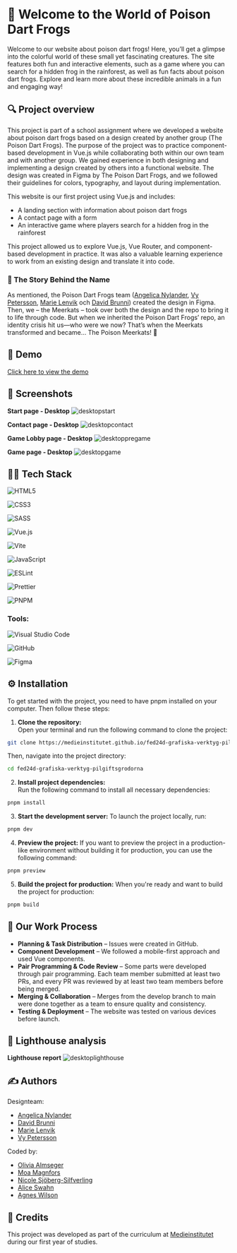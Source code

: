 # 🐸 Welcome to the World of Poison Dart Frogs 
Welcome to our website about poison dart frogs! Here, you’ll get a glimpse into the colorful world of these small yet fascinating creatures. The site features both fun and interactive elements, such as a game where you can search for a hidden frog in the rainforest, as well as fun facts about poison dart frogs. Explore and learn more about these incredible animals in a fun and engaging way!


## 🔍 Project overview
This project is part of a school assignment where we developed a website about poison dart frogs based on a design created by another group (The Poison Dart Frogs). The purpose of the project was to practice component-based development in Vue.js while collaborating both within our own team and with another group. We gained experience in both designing and implementing a design created by others into a functional website.
The design was created in Figma by The Poison Dart Frogs, and we followed their guidelines for colors, typography, and layout during implementation.

This website is our first project using Vue.js and includes:
-	A landing section with information about poison dart frogs  
-	A contact page with a form  
-	An interactive game where players search for a hidden frog in the rainforest  

This project allowed us to explore Vue.js, Vue Router, and component-based development in practice. It was also a valuable learning experience to work from an existing design and translate it into code.


### 📖 The Story Behind the Name
As mentioned, the Poison Dart Frogs team ([Angelica Nylander](https://github.com/angien90), [Vy Petersson](https://github.com/tgvie), [Marie Lenvik](https://github.com/M-Lenvik) och [David Brunni](https://github.com/DavidBrunni)) created the design in Figma. Then, we – the Meerkats – took over both the design and the repo to bring it to life through code.
But when we inherited the Poison Dart Frogs’ repo, an identity crisis hit us—who were we now? That’s when the Meerkats transformed and became… The Poison Meerkats! 🎇 


## 🎥 Demo 
[Click here to view the demo](https://m-lenvik.github.io/Grafiska-verktyg-Designuppgift/)
  

## 📸 Screenshots 
**Start page - Desktop**
![desktopstart](https://github.com/user-attachments/assets/4bca9168-b026-4bed-a3d5-f2bd6243f960)

**Contact page - Desktop**
![desktopcontact](https://github.com/user-attachments/assets/d521252b-0079-478c-99cc-3b36b108261e)

**Game Lobby page - Desktop**
![desktoppregame](https://github.com/user-attachments/assets/7cfcb6d5-f90e-44c2-9724-dd4309baf071)

**Game page - Desktop**
![desktopgame](https://github.com/user-attachments/assets/212e1f2c-52fb-48f8-925b-715d9eebf177)



## 🧑‍💻 Tech Stack 
![HTML5](https://img.shields.io/badge/html5-%23E34F26.svg?style=for-the-badge&logo=html5&logoColor=white)

![CSS3](https://img.shields.io/badge/css3-%231572B6.svg?style=for-the-badge&logo=css3&logoColor=white)

![SASS](https://img.shields.io/badge/SASS-hotpink.svg?style=for-the-badge&logo=SASS&logoColor=white)

![Vue.js](https://img.shields.io/badge/vuejs-%2335495e.svg?style=for-the-badge&logo=vuedotjs&logoColor=%234FC08D)

![Vite](https://img.shields.io/badge/vite-%23646CFF.svg?style=for-the-badge&logo=vite&logoColor=white)

![JavaScript](https://img.shields.io/badge/javascript-%23323330.svg?style=for-the-badge&logo=javascript&logoColor=%23F7DF1E)

![ESLint](https://img.shields.io/badge/ESLint-4B3263?style=for-the-badge&logo=eslint&logoColor=white)

![Prettier](https://img.shields.io/badge/prettier-%23F7B93E.svg?style=for-the-badge&logo=prettier&logoColor=black) 

![PNPM](https://img.shields.io/badge/pnpm-%234a4a4a.svg?style=for-the-badge&logo=pnpm&logoColor=f69220)

### Tools:  
![Visual Studio Code](https://img.shields.io/badge/Visual%20Studio%20Code-0078d7.svg?style=for-the-badge&logo=visual-studio-code&logoColor=white)

![GitHub](https://img.shields.io/badge/github-%23121011.svg?style=for-the-badge&logo=github&logoColor=white)

![Figma](https://img.shields.io/badge/figma-%23F24E1E.svg?style=for-the-badge&logo=figma&logoColor=white)


## ⚙️ Installation
To get started with the project, you need to have pnpm installed on your computer. Then follow these steps:

1. **Clone the repository:**  
Open your terminal and run the following command to clone the project:

```bash
git clone https://medieinstitutet.github.io/fed24d-grafiska-verktyg-pilgiftsgrodorna.git
```

Then, navigate into the project directory: 
```bash
cd fed24d-grafiska-verktyg-pilgiftsgrodorna
```

2. **Install project dependencies:**  
Run the following command to install all necessary dependencies:

```bash
pnpm install
```

3. **Start the development server:**
To launch the project locally, run:

```bash
pnpm dev
```

4. **Preview the project:**
If you want to preview the project in a production-like environment without building it for production, you can use the following command:

```bash
pnpm preview
```

5. **Build the project for production:**
When you're ready and want to build the project for production:

```bash
pnpm build
```


## 📌 Our Work Process
-	**Planning & Task Distribution** – Issues were created in GitHub.
-	**Component Development** – We followed a mobile-first approach and used Vue components.
-	**Pair Programming & Code Review** – Some parts were developed through pair programming. Each team member submitted at least two PRs, and every PR was reviewed by at least two team members before being merged.
-	**Merging & Collaboration** – Merges from the develop branch to main were done together as a team to ensure quality and consistency.
-	**Testing & Deployment** – The website was tested on various devices before launch.

## 🚦 Lighthouse analysis 

**Lighthouse report**
![desktoplighthouse](https://github.com/user-attachments/assets/b6ab2746-c75b-4e29-a7a1-b695889e5676)


## ✍️ Authors 
Designteam:
- [Angelica Nylander](https://github.com/angien90)
- [David Brunni](https://github.com/DavidBrunni)
- [Marie Lenvik](https://github.com/M-Lenvik)
- [Vy Petersson](https://github.com/tgvie)

Coded by: 
- [Olivia Almseger ](https://github.com/oliviaalmseger) 	
- [Moa Magnfors ](https://github.com/mainforce) 
- [Nicole Sjöberg-Silfverling](https://github.com/nicolesilfverling) 
- [Alice Swahn](https://github.com/aliceswahn) 
- [Agnes Wilson](https://github.com/agneswilson) 


## 🤝 Credits
This project was developed as part of the curriculum at [Medieinstitutet](https://medieinstitutet.se/) during our first year of studies.
